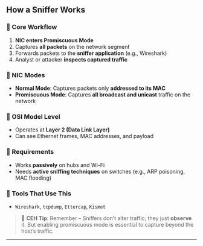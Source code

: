 ## How a Sniffer Works

### 🔹 Core Workflow
1. **NIC enters Promiscuous Mode**
2. Captures **all packets** on the network segment
3. Forwards packets to the **sniffer application** (e.g., Wireshark)
4. Analyst or attacker **inspects captured traffic**

### 🔹 NIC Modes
- **Normal Mode**: Captures packets only **addressed to its MAC**
- **Promiscuous Mode**: Captures **all broadcast and unicast** traffic on the network

### 🔹 OSI Model Level
- Operates at **Layer 2 (Data Link Layer)**
- Can see Ethernet frames, MAC addresses, and payload

### 🔹 Requirements
- Works **passively** on hubs and Wi-Fi
- Needs **active sniffing techniques** on switches (e.g., ARP poisoning, MAC flooding)

### 🔹 Tools That Use This
- `Wireshark`, `tcpdump`, `Ettercap`, `Kismet`

> 🧠 **CEH Tip**: Remember – Sniffers don’t alter traffic; they just **observe** it. But enabling promiscuous mode is essential to capture beyond the host’s traffic.

---
